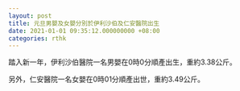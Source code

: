 ```yaml
---
layout: post
title: 元旦男嬰及女嬰分別於伊利沙伯及仁安醫院出生
date: 2021-01-01 09:35:12.000000000 +08:00
categories: rthk
---
```


踏入新一年，伊利沙伯醫院一名男嬰在0時0分順產出生，重約3.38公斤。 

另外，仁安醫院一名女嬰在0時01分順產出世，重約3.49公斤。

